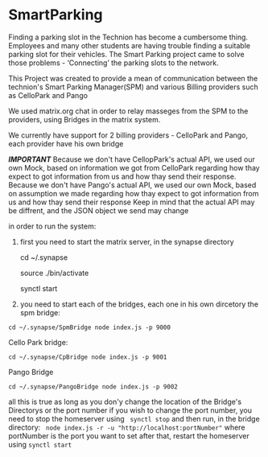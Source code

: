 # SmartParking
Finding a parking slot in the Technion has become a cumbersome thing. Employees and many other students are having trouble finding a suitable parking slot for their vehicles.
The Smart Parking project came to solve those problems - ‘Connecting’ the parking slots to the network.

This Project was created to provide a mean of communication between the technion's Smart Parking Manager(SPM) and various Billing providers such as CelloPark and Pango

We used matrix.org chat in order to relay masseges from the SPM to the providers, using Bridges in the matrix system.

We currently have support for 2 billing providers - CelloPark and Pango, each provider have his own bridge

***IMPORTANT***
Because we don't have CellopPark's actual API, we used our own Mock, based on information we got from CelloPark regarding how thay expect to got information from us and how thay send their response.
Because we don't have Pango's actual API, we used our own Mock, based on assumption we made regarding how thay expect to got information from us and how thay send their response
Keep in mind that the actual API may be diffrent, and the JSON object we send may change


in order to run the system:
1. first you need to start the matrix server, in the synapse directory

    cd ~/.synapse
    
    source ./bin/activate
    
    synctl start
    
2. you need to start each of the bridges, each one in his own dircetory
the spm bridge:

  `cd ~/.synapse/SpmBridge
  node index.js -p 9000`
  
Cello Park bridge:

  `cd ~/.synapse/CpBridge
  node index.js -p 9001`
  
Pango Bridge

  `cd ~/.synapse/PangoBridge
  node index.js -p 9002`
  
all this is true as long as you don'y change the location of the Bridge's Directorys or the port number
if you wish to change the port number, you need to stop the homeserver using
   ` synctl stop`
and then run, in the bridge directory:
   ` node index.js -r -u "http://localhost:portNumber"`
where portNumber is the port you want to set
after that, restart the homeserver using
     `synctl start`
 


